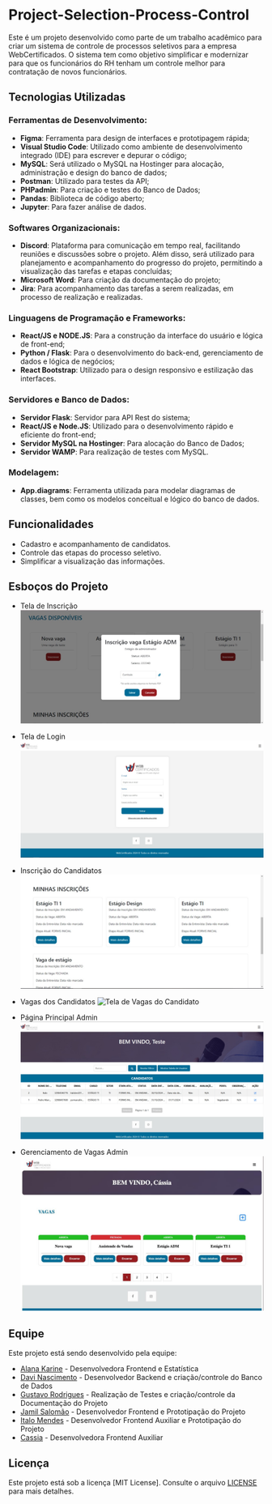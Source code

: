 # Project-Selection-Process-Control
Este é um projeto desenvolvido como parte de um trabalho acadêmico para criar um sistema de controle de processos seletivos para a empresa WebCertificados. O sistema tem como objetivo simplificar e modernizar para que os funcionários do RH tenham um controle melhor para contratação de novos funcionários.

## Tecnologias Utilizadas

### Ferramentas de Desenvolvimento:
- **Figma**: Ferramenta para design de interfaces e prototipagem rápida;
- **Visual Studio Code**: Utilizado como ambiente de desenvolvimento integrado (IDE)
para escrever e depurar o código;
- **MySQL**: Será utilizado o MySQL na Hostinger para alocação, administração e design
do banco de dados;
- **Postman**: Utilizado para testes da API;
- **PHPadmin**: Para criação e testes do Banco de Dados;
- **Pandas**: Biblioteca de código aberto;
- **Jupyter**:  Para fazer análise de dados.

### Softwares Organizacionais:
- **Discord**: Plataforma para comunicação em tempo real, facilitando reuniões e discussões
sobre o projeto. Além disso, será utilizado para planejamento e acompanhamento do
progresso do projeto, permitindo a visualização das tarefas e etapas concluídas;
- **Microsoft Word**: Para criação da documentação do projeto;
- **Jira**: Para acompanhamento das tarefas a serem realizadas, em processo de realização e realizadas.

### Linguagens de Programação e Frameworks:
- **React/JS e NODE.JS**: Para a construção da interface do usuário e lógica de front-end;
- **Python / Flask**: Para o desenvolvimento do back-end, gerenciamento de dados e lógica
de negócios;
- **React Bootstrap**: Utilizado para o design responsivo e estilização das interfaces.

### Servidores e Banco de Dados:
- **Servidor Flask**: Servidor para API Rest do sistema;
- **React/JS e Node.JS**: Utilizado para o desenvolvimento rápido e eficiente do front-end;
- **Servidor MySQL na Hostinger**: Para alocação do Banco de Dados;
- **Servidor WAMP**: Para realização de testes com MySQL.

### Modelagem:
- **App.diagrams**: Ferramenta utilizada para modelar diagramas de classes, bem como os modelos conceitual e lógico do banco de dados.

## Funcionalidades
- Cadastro e acompanhamento de candidatos.
- Controle das etapas do processo seletivo.
- Simplificar a visualização das informações.

## Esboços do Projeto

- Tela de Inscrição
![Tela de Inscrição](https://github.com/ExtraProjects860/Project-Selection-Process-Control/blob/main/img/Modal%20Inscri%C3%A7%C3%A3o.jfif)

- Tela de Login
![Tela de Login](https://github.com/ExtraProjects860/Project-Selection-Process-Control/blob/main/img/Login.jfif)

- Inscrição do Candidatos
![Tela de Inscrição do Candidato](https://github.com/ExtraProjects860/Project-Selection-Process-Control/blob/main/img/Inscri%C3%A7%C3%B5es%20Usu%C3%A1rio.jfif)

- Vagas dos Candidatos
![Tela de Vagas do Candidato](https://github.com/ExtraProjects860/Project-Selection-Process-Control/blob/main/img/Vagas%20usu%C3%A1rio.jfif)

- Página Principal Admin
![Tela de Adimin](https://github.com/ExtraProjects860/Project-Selection-Process-Control/blob/main/img/Tabela%20Candidatos.jfif)

- Gerenciamento de Vagas Admin
![Tela Gerenciamento de Vagas do Usuário](https://github.com/ExtraProjects860/Project-Selection-Process-Control/blob/main/img/Admin%20Vagas.jfif)

## Equipe

Este projeto está sendo desenvolvido pela equipe:

- [Alana Karine](https://github.com/AlanaK2) - Desenvolvedora Frontend e Estatística
- [Davi Nascimento](https://github.com/zedark860) - Desenvolvedor Backend e criação/controle do Banco de Dados
- [Gustavo Rodrigues](https://github.com/Gvcrodrigues99) - Realização de Testes e criação/controle da Documentação do
Projeto
- [Jamil Salomão](https://github.com/jamilsalomao) - Desenvolvedor Frontend e Prototipação do Projeto
- [Italo Mendes](https://github.com/ItaloBM) - Desenvolvedor Frontend Auxiliar e Prototipação do Projeto
- [Cassia]() - Desenvolvedora Frontend Auxiliar

## Licença

Este projeto está sob a licença [MIT License]. Consulte o arquivo [LICENSE](LICENSE) para mais detalhes.
